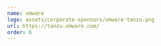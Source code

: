 ```yaml
---
name: vmware
logo: assets/corporate-sponsors/vmware-tanzu.png
url: https://tanzu.vmware.com/
order: 6
---
```

